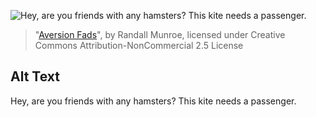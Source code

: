 ![Hey, are you friends with any hamsters?  This kite needs a passenger.](https://imgs.xkcd.com/comics/aversion_fads.png)
> "[Aversion Fads](https://xkcd.com/471/)", by Randall Munroe, licensed under Creative Commons Attribution-NonCommercial 2.5 License

## Alt Text
Hey, are you friends with any hamsters?  This kite needs a passenger.
